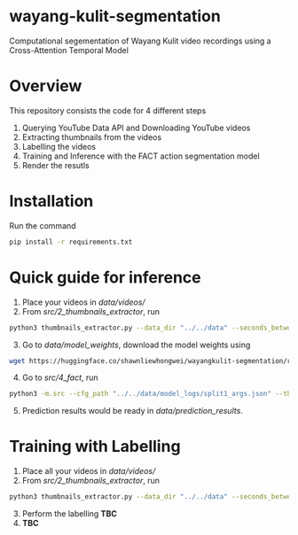 # wayang-kulit-segmentation
Computational segementation of Wayang Kulit video recordings using a Cross-Attention Temporal Model

# Overview
This repository consists the code for 4 different steps
1. Querying YouTube Data API and Downloading YouTube videos
2. Extracting thumbnails from the videos
3. Labelling the videos
4. Training and Inference with the FACT action segmentation model
5. Render the resutls

# Installation
Run the command
```bash
pip install -r requirements.txt
```

# Quick guide for inference
1. Place your videos in *data/videos/*
2. From *src/2_thumbnails_extractor*, run
```bash
python3 thumbnails_extractor.py --data_dir "../../data" --seconds_between_frames 60 --resolution 320 240
```
3. Go to *data/model_weights*, download the model weights using
```bash
wget https://huggingface.co/shawnliewhongwei/wayangkulit-segmentation/resolve/main/split1_network.iter-32.net
```
4. Go to *src/4_fact*, run
```bash
python3 -m.src --cfg_path "../../data/model_logs/split1_args.json" --thumbnails_path "../../data/thumbnails_npy/thumbnails_60secsPerFrame_320px240px" --mapping_path "../../data/model_logs/class_mapping.txt" --weights_path "../../data/model_weights/split1_network.iter-32.net" --output_json_path "../../data/prediction_results/07nov_preds.json"
```
5. Prediction results would be ready in *data/prediction_results*.

# Training with Labelling
1. Place all your videos in *data/videos/*
2. From *src/2_thumbnails_extractor*, run
```bash
python3 thumbnails_extractor.py --data_dir "../../data" --seconds_between_frames 60 --resolution 320 240
```
3. Perform the labelling **TBC**
4. **TBC**

